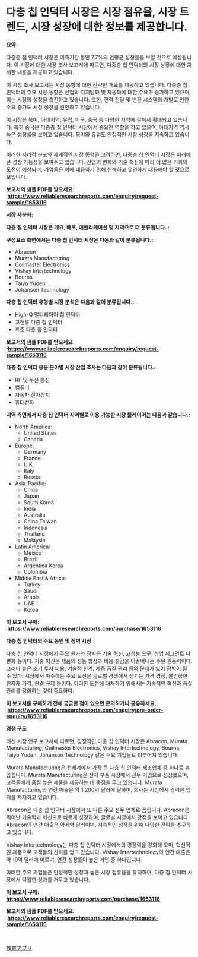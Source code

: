 <p><h1>다층 칩 인덕터 시장은 시장 점유율, 시장 트렌드, 시장 성장에 대한 정보를 제공합니다.</h1></p><p><strong>요약</strong></p>
<p><p>다중층 칩 인덕터 시장은 예측기간 동안 7.7%의 연평균 성장률을 보일 것으로 예상됩니다. 이 시장에 대한 시장 조사 보고서에 따르면, 다중층 칩 인덕터의 시장 상황에 대한 자세한 내용을 제공하고 있습니다.</p><p>이 시장 조사 보고서는 시장 동향에 대한 간략한 개요를 제공하고 있습니다. 다중층 칩 인덕터의 주요 시장 동향은 산업의 디지털화 및 자동화에 대한 수요가 증가하고 있으며, 이는 시장의 성장을 촉진하고 있습니다. 또한, 전력 전달 및 변환 시스템의 개발로 인한 수요 증가도 시장 성장을 견인하고 있습니다.</p><p>이 시장은 북미, 아태지역, 유럽, 미국, 중국 등 다양한 지역에 걸쳐서 확대되고 있습니다. 특히 중국은 다중층 칩 인덕터 시장에서 중요한 역할을 하고 있으며, 아태지역 역시 높은 성장률을 보이고 있습니다. 북미와 유럽도 안정적인 시장 성장을 지속하고 있습니다.</p><p>이러한 지리적 분포와 세계적인 시장 동향을 고려하면, 다중층 칩 인덕터 시장은 미래에 큰 성장 가능성을 보여주고 있습니다. 산업의 변화와 기술 혁신에 따라 더 많은 기회와 도전이 예상되며, 기업들은 이에 대응하기 위해 신속하고 유연하게 대응해야 할 것으로 보입니다.</p></p>
<p><strong>보고서의 샘플 PDF를 받으세요: &nbsp;<a href="https://www.reliableresearchreports.com/enquiry/request-sample/1653116">https://www.reliableresearchreports.com/enquiry/request-sample/1653116</a></strong></p>
<p><strong>시장 세분화:</strong></p>
<p><strong> 다층 칩 인덕터 시장은 개요, 배포, 애플리케이션 및 지역으로 더 분류됩니다. :</strong></p>
<p><strong>구성요소 측면에서는 다층 칩 인덕터 시장은 다음과 같이 분류됩니다.:</strong></p>
<p><ul><li>Abracon</li><li>Murata Manufacturing</li><li>Coilmaster Electronics</li><li>Vishay Intertechnology</li><li>Bourns</li><li>Taiyo Yuden</li><li>Johanson Technology</li></ul></p>
<p><strong> 다층 칩 인덕터 유형별 시장 분석은 다음과 같이 분류됩니다.:</strong></p>
<p><ul><li>High-Q 멀티레이어 칩 인덕터</li><li>고전류 다층 칩 인덕터</li><li>표준 다층 칩 인덕터</li></ul></p>
<p><strong>보고서의 샘플 PDF를 받으세요 :<a href="https://www.reliableresearchreports.com/enquiry/request-sample/1653116">https://www.reliableresearchreports.com/enquiry/request-sample/1653116</a></strong></p>
<p><strong> 다층 칩 인덕터 응용 분야별 시장 산업 조사는 다음과 같이 분류됩니다.:</strong></p>
<p><ul><li>RF 및 무선 통신</li><li>컴퓨터</li><li>자동차 전자장치</li><li>휴대전화</li></ul></p>
<p><strong>지역 측면에서 다층 칩 인덕터 지역별로 이용 가능한 시장 플레이어는 다음과 같습니다.:</strong></p>
<p><ul>
    <li>
        North America:
        <ul>
            <li>United States</li>
            <li>Canada</li>
        </ul>
    </li>
    <li>
        Europe:
        <ul>
            <li>Germany</li>
            <li>France</li>
            <li>U.K.</li>
            <li>Italy</li>
            <li>Russia</li>
        </ul>
    </li>
    <li>
        Asia-Pacific:
        <ul>
            <li>China</li>
            <li>Japan</li>
            <li>South Korea</li>
            <li>India</li>
            <li>Australia</li>
            <li>China Taiwan</li>
            <li>Indonesia</li>
            <li>Thailand</li>
            <li>Malaysia</li>
        </ul>
    </li>
    <li>
        Latin America:
        <ul>
            <li>Mexico</li>
            <li>Brazil</li>
            <li>Argentina Korea</li>
            <li>Colombia</li>
        </ul>
    </li>
    <li>
        Middle East & Africa:
        <ul>
            <li>Turkey</li>
            <li>Saudi</li>
            <li>Arabia</li>
            <li>UAE</li>
            <li>Korea</li>
        </ul>
    </li>
    </ul></p>
<p><strong>이 보고서 구매: &nbsp;<a href="https://www.reliableresearchreports.com/purchase/1653116">https://www.reliableresearchreports.com/purchase/1653116</a></strong></p>
<p><strong>다층 칩 인덕터의 주요 동인 및 장벽 시장</strong></p>
<p><p>다층 칩 인덕터 시장에서 주요 원가와 장벽은 기술 혁신, 고성능 요구, 산업 세그먼트 다변화 등이다. 기술 혁신은 제품의 성능 향상과 비용 절감을 이끌어내는 주된 원동력이다. 그러나 높은 초기 투자 비용, 기술적 한계, 제품 품질 관리 등의 문제가 있어 장벽이 될 수 있다. 시장에서 마주하는 주요 도전은 글로벌 경쟁에서 생기는 가격 경쟁, 불안정한 원자재 가격, 환경 규제 등이다. 이러한 도전에 대처하기 위해서는 지속적인 혁신과 품질 관리를 강화하는 것이 중요하다.</p></p>
<p><strong>이 보고서를 구매하기 전에 궁금한 점이 있으면 문의하거나 공유하세요.: &nbsp;<a href="https://www.reliableresearchreports.com/enquiry/pre-order-enquiry/1653116">https://www.reliableresearchreports.com/enquiry/pre-order-enquiry/1653116</a></strong></p>
<p><strong>경쟁 구도</strong></p>
<p><p>최신 시장 연구 보고서에 따르면, 경쟁적인 다층 칩 인덕터 시장은 Abracon, Murata Manufacturing, Coilmaster Electronics, Vishay Intertechnology, Bourns, Taiyo Yuden, Johanson Technology 같은 주요 기업들로 이루어져 있습니다.</p><p>Murata Manufacturing은 전세계에서 가장 큰 다층 칩 인덕터 제조업체 중 하나로 손꼽힙니다. Murata Manufacturing은 전자 부품 시장에서 선두 기업으로 성장했으며, 고객들에게 품질 높은 제품을 제공하는 데 중점을 두고 있습니다. Murata Manufacturing의 연간 매출은 약 1,200억 달러에 달하며, 회사는 시장에서 강력한 입지를 차지하고 있습니다.</p><p>Abracon은 다층 칩 인덕터 시장에서 또 다른 주요 선두 업체로 꼽힙니다. Abracon은 뛰어난 기술력과 혁신으로 빠르게 성장하여, 글로벌 시장에서 강점을 보이고 있습니다. Abracon의 연간 매출은 약 6억 달러이며, 지속적인 성장을 위해 다양한 전략을 추구하고 있습니다.</p><p>Vishay Intertechnology는 다층 칩 인덕터 시장에서의 경쟁력을 강화해 오며, 혁신적인 제품으로 고객들의 신뢰를 얻고 있습니다. Vishay Intertechnology의 연간 매출은 약 10억 달러에 이르며, 연간 성장률이 높은 기업 중 하나입니다.</p><p>이러한 주요 기업들은 안정적인 성장과 높은 시장 점유율을 유지하며, 다층 칩 인덕터 시장에서 탁월한 성과를 거두고 있습니다.</p></p>
<p><strong>이 보고서 구매: &nbsp; <a href="https://www.reliableresearchreports.com/purchase/1653116">https://www.reliableresearchreports.com/purchase/1653116</a></strong></p>
<p><strong>보고서의 샘플 PDF를 받으세요: &nbsp;<a href="https://www.reliableresearchreports.com/enquiry/request-sample/1653116">https://www.reliableresearchreports.com/enquiry/request-sample/1653116</a></strong><strong></strong></p>
<p>&nbsp;</p>
<p><p><a href="https://medium.com/@saigekulas/%E6%95%99%E8%82%B2%E3%82%A2%E3%83%97%E3%83%AA%E5%B8%82%E5%A0%B4%E3%81%AE%E8%A6%8F%E6%A8%A1%E3%81%AF-%E3%82%B0%E3%83%AD%E3%83%BC%E3%83%90%E3%83%AB%E7%94%A3%E6%A5%AD%E3%81%AB%E3%81%8A%E3%81%91%E3%82%8B%E6%9C%80%E9%81%A9%E3%81%AA%E3%83%9E%E3%83%BC%E3%82%B1%E3%83%86%E3%82%A3%E3%83%B3%E3%82%B0%E3%83%81%E3%83%A3%E3%83%8D%E3%83%AB%E3%82%92%E6%98%8E%E3%82%89%E3%81%8B%E3%81%AB%E3%81%97%E3%81%BE%E3%81%99-f8cbdc58d1b0">教育アプリ</a></p></p>